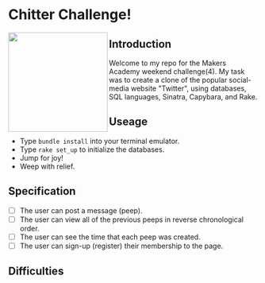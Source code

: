 # Chitter Challenge!

<img align="left" src="https://image.ibb.co/iEEbT7/cc_readme.jpg" width="200" height="200"/>

## Introduction

Welcome to my repo for the Makers Academy weekend challenge(4). My task was to create a clone of the popular social-media website "Twitter", using databases, SQL languages, Sinatra, Capybara, and Rake.

## Useage

- Type ```bundle install``` into your terminal emulator.
- Type ```rake set_up``` to initialize the databases.
- Jump for joy!
- Weep with relief.

## Specification

- [ ] The user can post a message (peep).
- [ ] The user can view all of the previous peeps in reverse chronological order.
- [ ] The user can see the time that each peep was created.
- [ ] The user can sign-up (register) their membership to the page.

## Difficulties
